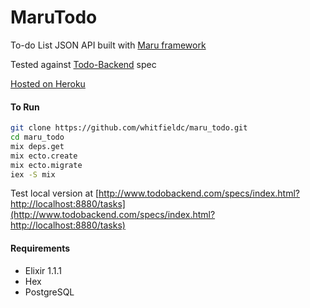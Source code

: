 # MaruTodo

To-do List JSON API built with [Maru framework](http://maru.readme.io)

Tested against [Todo-Backend](http://todobackend.com/) spec

[Hosted on Heroku](http://maru-todo.herokuapp.com/tasks)

#### To Run
```sh
git clone https://github.com/whitfieldc/maru_todo.git
cd maru_todo
mix deps.get
mix ecto.create
mix ecto.migrate
iex -S mix
```
Test local version at [http://www.todobackend.com/specs/index.html?http://localhost:8880/tasks](http://www.todobackend.com/specs/index.html?http://localhost:8880/tasks)

#### Requirements
- Elixir 1.1.1
- Hex
- PostgreSQL
